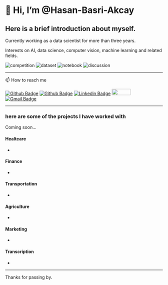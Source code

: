 # 👋 Hi, I’m @Hasan-Basri-Akcay

## Here is a brief introduction about myself.

Currently working as a data scientist for more than three years.

Interests on AI, data science, computer vision, machine learning and related fields.

![competition](https://road-to-kaggle-grandmaster.vercel.app/api/badges/hasanbasriakcay/competition/light)
![dataset](https://road-to-kaggle-grandmaster.vercel.app/api/badges/hasanbasriakcay/dataset/light)
![notebook](https://road-to-kaggle-grandmaster.vercel.app/api/badges/hasanbasriakcay/notebook/light)
![discussion](https://road-to-kaggle-grandmaster.vercel.app/api/badges/hasanbasriakcay/discussion/light)

---

📫 How to reach me

<a href="https://github.com/Hasan-Basri-Akcay"><img src="https://camo.githubusercontent.com/3ef72f2e9283fcf129ba0930204a22b284c7f55aa4bbadcc35f404ad938195b0/68747470733a2f2f696d672e736869656c64732e696f2f62616467652f2d4769746875622d3030303f7374796c653d666c61742d737175617265266c6f676f3d476974687562266c6f676f436f6c6f723d7768697465" alt="Github Badge" data-canonical-src="https://img.shields.io/badge/-Github-000?style=flat-square&amp;logo=Github&amp;logoColor=white" style="max-width:100%;"></a>
<a href="https://medium.com/subscribe/@hasan.basri.akcay"><img src="https://camo.githubusercontent.com/38dbaca0ffd4a6f3fd3daf9966653a6d67eefc12690cf24f4606a34563c8f099/68747470733a2f2f696d672e736869656c64732e696f2f62616467652f4d656469756d2d3132313030453f266c6f676f3d6d656469756d266c6f676f436f6c6f723d7768697465" alt="Github Badge" data-canonical-src="https://img.shields.io/badge/-Github-000?style=flat-square&amp;logo=Github&amp;logoColor=white" style="max-width:100%;"></a>
<a href="https://www.linkedin.com/in/hasan-basri-akcay/" rel="nofollow"><img src="https://camo.githubusercontent.com/a69c327a2641d5c563f1776962eae3ce2fd00c2755e6fdf66c5a6cdc54f2a2c4/68747470733a2f2f696d672e736869656c64732e696f2f62616467652f2d4c696e6b6564496e2d626c75653f7374796c653d666c61742d737175617265266c6f676f3d4c696e6b6564696e266c6f676f436f6c6f723d7768697465" alt="Linkedin Badge" data-canonical-src="https://img.shields.io/badge/-LinkedIn-blue?style=flat-square&amp;logo=Linkedin&amp;logoColor=white" style="max-width:100%;"></a> 
<a href="https://www.kaggle.com/hasanbasriakcay" rel="nofollow">
<img src="https://camo.githubusercontent.com/c37a2755907053e7368e02555b002035fc8404d85dfb98259e824fa8b27b039f/68747470733a2f2f7777772e646174616170706c61622e636f6d2f77702d636f6e74656e742f75706c6f6164732f323031372f30362f6b6167676c652d6c6f676f2d677261792d3330302e706e67" width="60px" height="20px" data-canonical-src="https://www.dataapplab.com/wp-content/uploads/2017/06/kaggle-logo-gray-300.png" style="max-width:100%;">
</a>
<a href="mailto:hasan.basri.akcay@gmail.com"><img src="https://camo.githubusercontent.com/7c4791665d55a39b94e86943984e4fc376cf4e1921b3915eeae154b7516879ae/68747470733a2f2f696d672e736869656c64732e696f2f62616467652f2d476d61696c2d6331343433383f7374796c653d666c61742d737175617265266c6f676f3d476d61696c266c6f676f436f6c6f723d7768697465" alt="Gmail Badge" data-canonical-src="https://img.shields.io/badge/-Gmail-c14438?style=flat-square&amp;logo=Gmail&amp;logoColor=white" style="max-width:100%;"></a>

---

### here are some of the projects I have worked with

Coming soon...

#### Healtcare
*

#### Finance
*

#### Transportation
*

#### Agriculture
*

#### Marketing
*

#### Transcription
*

---

Thanks for passing by.
